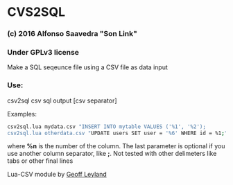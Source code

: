 # CVS2SQL
### (c) 2016 Alfonso Saavedra "Son Link"
### Under GPLv3 license

Make a SQL seqeunce file using a CSV file as data input

### Use:
csv2sql csv sql output \[csv separator\]

Examples:

```sh
csv2sql.lua mydata.csv "INSERT INTO mytable VALUES ('%1', '%2');
csv2sql.lua otherdata.csv "UPDATE users SET user = '%6' WHERE id = %1;" output.sql ';'
```
where **%n** is the number of the column. The last parameter is optional if you use another column separator, like **;**. Not tested with other delimeters like tabs or other final lines

Lua-CSV module by [Geoff Leyland](https://github.com/geoffleyland/lua-csv)